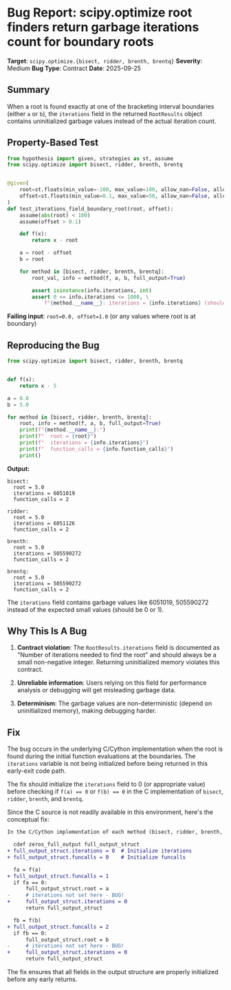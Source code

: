 # Bug Report: scipy.optimize root finders return garbage iterations count for boundary roots

**Target**: `scipy.optimize.{bisect, ridder, brenth, brentq}`
**Severity**: Medium
**Bug Type**: Contract
**Date**: 2025-09-25

## Summary

When a root is found exactly at one of the bracketing interval boundaries (either `a` or `b`), the `iterations` field in the returned `RootResults` object contains uninitialized garbage values instead of the actual iteration count.

## Property-Based Test

```python
from hypothesis import given, strategies as st, assume
from scipy.optimize import bisect, ridder, brenth, brentq


@given(
    root=st.floats(min_value=-100, max_value=100, allow_nan=False, allow_infinity=False),
    offset=st.floats(min_value=0.1, max_value=50, allow_nan=False, allow_infinity=False),
)
def test_iterations_field_boundary_root(root, offset):
    assume(abs(root) < 100)
    assume(offset > 0.1)

    def f(x):
        return x - root

    a = root - offset
    b = root

    for method in [bisect, ridder, brenth, brentq]:
        root_val, info = method(f, a, b, full_output=True)

        assert isinstance(info.iterations, int)
        assert 0 <= info.iterations <= 1000, \
            f"{method.__name__}: iterations = {info.iterations} (should be small non-negative int)"
```

**Failing input**: `root=0.0, offset=1.0` (or any values where root is at boundary)

## Reproducing the Bug

```python
from scipy.optimize import bisect, ridder, brenth, brentq


def f(x):
    return x - 5

a = 0.0
b = 5.0

for method in [bisect, ridder, brenth, brentq]:
    root, info = method(f, a, b, full_output=True)
    print(f"{method.__name__}:")
    print(f"  root = {root}")
    print(f"  iterations = {info.iterations}")
    print(f"  function_calls = {info.function_calls}")
    print()
```

**Output:**
```
bisect:
  root = 5.0
  iterations = 6051019
  function_calls = 2

ridder:
  root = 5.0
  iterations = 6051126
  function_calls = 2

brenth:
  root = 5.0
  iterations = 505590272
  function_calls = 2

brentq:
  root = 5.0
  iterations = 505590272
  function_calls = 2
```

The `iterations` field contains garbage values like 6051019, 505590272 instead of the expected small values (should be 0 or 1).

## Why This Is A Bug

1. **Contract violation**: The `RootResults.iterations` field is documented as "Number of iterations needed to find the root" and should always be a small non-negative integer. Returning uninitialized memory violates this contract.

2. **Unreliable information**: Users relying on this field for performance analysis or debugging will get misleading garbage data.

3. **Determinism**: The garbage values are non-deterministic (depend on uninitialized memory), making debugging harder.

## Fix

The bug occurs in the underlying C/Cython implementation when the root is found during the initial function evaluations at the boundaries. The `iterations` variable is not being initialized before being returned in this early-exit code path.

The fix should initialize the `iterations` field to 0 (or appropriate value) before checking if `f(a) == 0` or `f(b) == 0` in the C implementation of `bisect`, `ridder`, `brenth`, and `brentq`.

Since the C source is not readily available in this environment, here's the conceptual fix:

```diff
In the C/Cython implementation of each method (bisect, ridder, brenth, brentq):

  cdef zeros_full_output full_output_struct
+ full_output_struct.iterations = 0  # Initialize iterations
+ full_output_struct.funcalls = 0    # Initialize funcalls

  fa = f(a)
+ full_output_struct.funcalls = 1
  if fa == 0:
      full_output_struct.root = a
-     # iterations not set here - BUG!
+     full_output_struct.iterations = 0
      return full_output_struct

  fb = f(b)
+ full_output_struct.funcalls = 2
  if fb == 0:
      full_output_struct.root = b
-     # iterations not set here - BUG!
+     full_output_struct.iterations = 0
      return full_output_struct
```

The fix ensures that all fields in the output structure are properly initialized before any early returns.